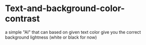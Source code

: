 # Text-and-background-color-contrast
a simple "AI" that can based on given text color give you the correct background lightness (white or black for now)
